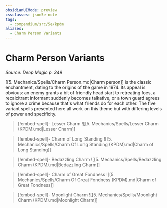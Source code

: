 ```yaml
---
obsidianUIMode: preview
cssclasses: json5e-note
tags:
  - compendium/src/5e/kpdm
aliases:
  - Charm Person Variants
---
```

# Charm Person Variants
*Source: Deep Magic p. 349* 

[[5. Mechanics/Spells/Charm Person.md\|Charm person]] is the classic enchantment, dating to the origins of the game in 1974. Its appeal is obvious: an enemy grants a bit of friendly head start to retreating foes, a recalcitrant informant suddenly becomes talkative, or a town guard agrees to ignore a crime because that's what friends do for each other. The five variant spells presented here all work on this theme but with differing levels of power and specificity.

> [!embed-spell]- Lesser Charm
> ![[5. Mechanics/Spells/Lesser Charm (KPDM).md\|Lesser Charm]]

> [!embed-spell]- Charm of Long Standing
> ![[5. Mechanics/Spells/Charm Of Long Standing (KPDM).md\|Charm of Long Standing]]

> [!embed-spell]- Bedazzling Charm
> ![[5. Mechanics/Spells/Bedazzling Charm (KPDM).md\|Bedazzling Charm]]

> [!embed-spell]- Charm of Great Fondness
> ![[5. Mechanics/Spells/Charm Of Great Fondness (KPDM).md\|Charm of Great Fondness]]

> [!embed-spell]- Moonlight Charm
> ![[5. Mechanics/Spells/Moonlight Charm (KPDM).md\|Moonlight Charm]]
